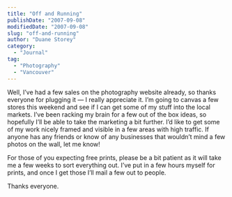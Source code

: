 ```yaml
---
title: "Off and Running"
publishDate: "2007-09-08"
modifiedDate: "2007-09-08"
slug: "off-and-running"
author: "Duane Storey"
category:
  - "Journal"
tag:
  - "Photography"
  - "Vancouver"
---
```


Well, I’ve had a few sales on the photography website already, so thanks everyone for plugging it — I really appreciate it. I’m going to canvas a few stores this weekend and see if I can get some of my stuff into the local markets. I’ve been racking my brain for a few out of the box ideas, so hopefully I’ll be able to take the marketing a bit further. I’d like to get some of my work nicely framed and visible in a few areas with high traffic. If anyone has any friends or know of any businesses that wouldn’t mind a few photos on the wall, let me know!

For those of you expecting free prints, please be a bit patient as it will take me a few weeks to sort everything out. I’ve put in a few hours myself for prints, and once I get those I’ll mail a few out to people.

Thanks everyone.
